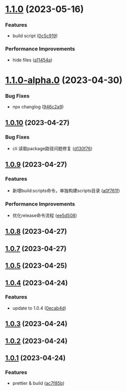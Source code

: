 # [1.1.0](https://github.com/wc19950724/vue3-base-cli/compare/v1.1.0-alpha.0...v1.1.0) (2023-05-16)


### Features

*  build script ([0c5c919](https://github.com/wc19950724/vue3-base-cli/commit/0c5c9193c40294a9af43277156d1797a20163337))


### Performance Improvements

*  hide files ([a11454a](https://github.com/wc19950724/vue3-base-cli/commit/a11454a663d5fe4332680f74ac792cb390614800))



# [1.1.0-alpha.0](https://github.com/wc19950724/vue3-base-cli/compare/v1.0.10...v1.1.0-alpha.0) (2023-04-30)


### Bug Fixes

*  npx changlog ([946c2a9](https://github.com/wc19950724/vue3-base-cli/commit/946c2a9fb165c7f4d3241eb77363e8407a8660c0))



## [1.0.10](https://github.com/wc19950724/vue3-base-cli/compare/v1.0.9...v1.0.10) (2023-04-27)


### Bug Fixes

*  cli 读取package路径问题修复 ([d130f76](https://github.com/wc19950724/vue3-base-cli/commit/d130f76a4152389053e75879777fc752d3e110e1))



## [1.0.9](https://github.com/wc19950724/vue3-base-cli/compare/v1.0.8...v1.0.9) (2023-04-27)


### Features

*  新增build:scripts命令，单独构建scripts目录 ([a0f761f](https://github.com/wc19950724/vue3-base-cli/commit/a0f761fee0060f8a0cd8c0715f3136d382d0a884))


### Performance Improvements

*  优化release命令流程 ([ee5d508](https://github.com/wc19950724/vue3-base-cli/commit/ee5d508373a2164530af43302ef160dc1b7ef9b8))



## [1.0.8](https://github.com/wc19950724/vue3-base-cli/compare/v1.0.7...v1.0.8) (2023-04-27)



## [1.0.7](https://github.com/wc19950724/vue3-base-cli/compare/v1.0.5...v1.0.7) (2023-04-27)



## [1.0.5](https://github.com/wc19950724/vue3-base-cli/compare/v1.0.4...v1.0.5) (2023-04-25)



## [1.0.4](https://github.com/wc19950724/vue3-base-cli/compare/v1.0.3...v1.0.4) (2023-04-24)


### Features

*  update to 1.0.4 ([0ecab4d](https://github.com/wc19950724/vue3-base-cli/commit/0ecab4d898dbed467a6369ced2dda7f12cc6be21))



## [1.0.3](https://github.com/wc19950724/vue3-base-cli/compare/v1.0.2...v1.0.3) (2023-04-24)



## [1.0.2](https://github.com/wc19950724/vue3-base-cli/compare/v1.0.1...v1.0.2) (2023-04-24)



## [1.0.1](https://github.com/wc19950724/vue3-base-cli/compare/ac7f85b8584b8243a3006ebeffd73129afd9194d...v1.0.1) (2023-04-24)


### Features

*  prettier & build ([ac7f85b](https://github.com/wc19950724/vue3-base-cli/commit/ac7f85b8584b8243a3006ebeffd73129afd9194d))



